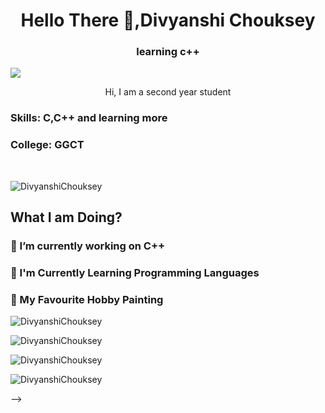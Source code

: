 <h1 align="center">Hello There 🤙,Divyanshi Chouksey </h1>

<h3 align="center"> learning c++ </h3>


![](https://raw.githubusercontent.com/halfrost/halfrost/master/icons/header_.png)


<p align="center"> Hi, I am a second year student </p>

<h3> Skills: C,C++ and learning more</h3>

<h3> College: GGCT </h3> <br />

<p align="left"> <img src="https://komarev.com/ghpvc/?username=DivyanshiChouksey&label=Profile%20views&color=0e75b6&style=flat" alt="DivyanshiChouksey"> </p>

<h2 align="left"> What I am Doing? </h2>

<h3>🚧 I’m currently working on C++</h3>

<h3>📑 I'm Currently Learning Programming Languages</h3>

<h3>🏅 My Favourite Hobby Painting </h3>


<p align="left"> <img src="https://github-profile-trophy.vercel.app/?username=DivyanshiChouksey" alt="DivyanshiChouksey"> </p>

<p align="left"> <img src="https://github-readme-streak-stats.herokuapp.com/?user=DivyanshiChouksey&" alt="DivyanshiChouksey" > </p>

<p align="left"> <img src="https://github-readme-stats.vercel.app/api/top-langs?username=DivyanshiChouksey&show_icons=true&locale=en&layout=compact" alt="DivyanshiChouksey" > </p>

<p align="left"> <img src="https://github-readme-stats.vercel.app/api?username=DivyanshiChouksey&show_icons=true&locale=en" alt="DivyanshiChouksey" ></p><!-- - 👋 Hi, I’m @DivyanshiChouksey
- 👀 I’m interested in coding
- 🌱 I’m currently learning C++
- 💞️ I’m looking to collaborate on new projects.
<!---
DivyanshiChouksey/DivyanshiChouksey is a ✨ special ✨ repository because its `README.md` (this file) appears on your GitHub profile.
You can click the Preview link to take a look at your changes.
--->
 -->

